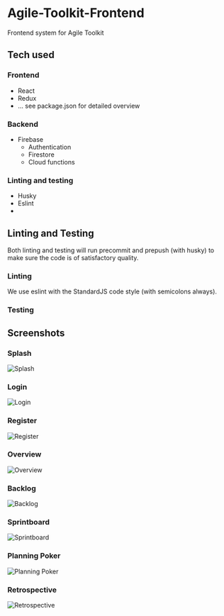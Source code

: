 # Agile-Toolkit-Frontend
Frontend system for Agile Toolkit


## Tech used

### Frontend
 * React
 * Redux
 * ... see package.json for detailed overview

### Backend
 * Firebase
   * Authentication
   * Firestore
   * Cloud functions

### Linting and testing
 * Husky
 * Eslint
 * <todo>

## Linting and Testing
Both linting and testing will run precommit and prepush (with husky) to make sure the code is of satisfactory quality.

### Linting
We use eslint with the StandardJS code style (with semicolons always).

### Testing
<todo>

## Screenshots

### Splash
![Splash](https://github.com/AndreasJJ/Agile-Toolkit-Frontend/blob/master/READ_ME/splash.gif?raw=true)

### Login
![Login](https://github.com/AndreasJJ/Agile-Toolkit-Frontend/blob/master/READ_ME/login.png?raw=true)

### Register
![Register](https://github.com/AndreasJJ/Agile-Toolkit-Frontend/blob/master/READ_ME/register.png?raw=true)

### Overview
![Overview](https://github.com/AndreasJJ/Agile-Toolkit-Frontend/blob/master/READ_ME/Overview.png?raw=true)

### Backlog
![Backlog](https://github.com/AndreasJJ/Agile-Toolkit-Frontend/blob/master/READ_ME/Backlog.png?raw=true)

### Sprintboard
![Sprintboard](https://github.com/AndreasJJ/Agile-Toolkit-Frontend/blob/master/READ_ME/sprintboard.png?raw=true)

### Planning Poker
![Planning Poker](https://github.com/AndreasJJ/Agile-Toolkit-Frontend/blob/master/READ_ME/planningPoker.png?raw=true)

### Retrospective
![Retrospective](https://github.com/AndreasJJ/Agile-Toolkit-Frontend/blob/master/READ_ME/Retrospective.png?raw=true)
